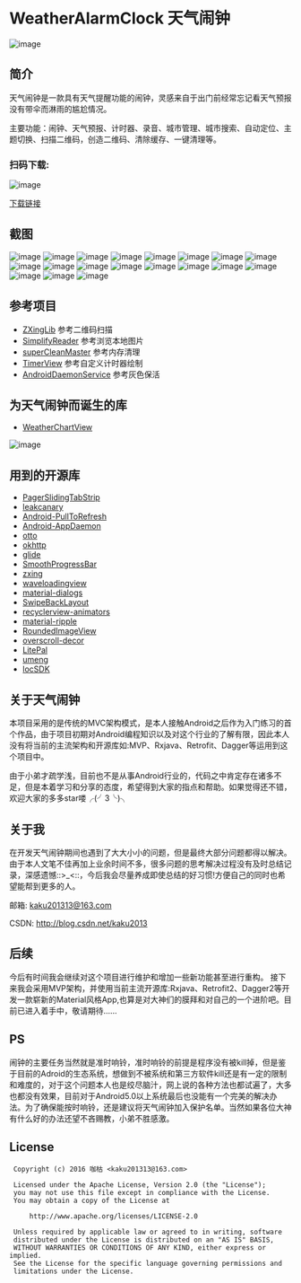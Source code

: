 # WeatherAlarmClock 天气闹钟

![image](https://github.com/kaku2015/WeatherAlarmClock/blob/master/screenshots/logo.png)

简介
-----------------
天气闹钟是一款具有天气提醒功能的闹钟，灵感来自于出门前经常忘记看天气预报没有带伞而淋雨的尴尬情况。

主要功能：闹钟、天气预报、计时器、录音、城市管理、城市搜索、自动定位、主题切换、扫描二维码，创造二维码、清除缓存、一键清理等。

### 扫码下载:

![image](https://github.com/kaku2015/WeatherAlarmClock/blob/master/screenshots/qrcode.png)

[下载链接](http://zhushou.360.cn/detail/index/soft_id/3242718)

截图
--------------
![image](https://github.com/kaku2015/WeatherAlarmClock/blob/master/screenshots/1.jpeg)
![image](https://github.com/kaku2015/WeatherAlarmClock/blob/master/screenshots/2.jpeg)
![image](https://github.com/kaku2015/WeatherAlarmClock/blob/master/screenshots/3.jpeg)
![image](https://github.com/kaku2015/WeatherAlarmClock/blob/master/screenshots/4.jpeg)
![image](https://github.com/kaku2015/WeatherAlarmClock/blob/master/screenshots/5.jpeg)
![image](https://github.com/kaku2015/WeatherAlarmClock/blob/master/screenshots/6.jpeg)
![image](https://github.com/kaku2015/WeatherAlarmClock/blob/master/screenshots/7.jpeg)
![image](https://github.com/kaku2015/WeatherAlarmClock/blob/master/screenshots/8.jpeg)
![image](https://github.com/kaku2015/WeatherAlarmClock/blob/master/screenshots/9.jpeg)
![image](https://github.com/kaku2015/WeatherAlarmClock/blob/master/screenshots/10.jpeg)
![image](https://github.com/kaku2015/WeatherAlarmClock/blob/master/screenshots/11.jpeg)
![image](https://github.com/kaku2015/WeatherAlarmClock/blob/master/screenshots/12.jpeg)
![image](https://github.com/kaku2015/WeatherAlarmClock/blob/master/screenshots/13.jpeg)
![image](https://github.com/kaku2015/WeatherAlarmClock/blob/master/screenshots/14.jpeg)
![image](https://github.com/kaku2015/WeatherAlarmClock/blob/master/screenshots/15.jpeg)
![image](https://github.com/kaku2015/WeatherAlarmClock/blob/master/screenshots/16.jpeg)
![image](https://github.com/kaku2015/WeatherAlarmClock/blob/master/screenshots/17.jpeg)
![image](https://github.com/kaku2015/WeatherAlarmClock/blob/master/screenshots/18.jpeg)
![image](https://github.com/kaku2015/WeatherAlarmClock/blob/master/screenshots/19.jpeg)

参考项目
--------------

* [ZXingLib](https://github.com/xuyisheng/ZXingLib) 参考二维码扫描
* [SimplifyReader](https://github.com/SkillCollege/SimplifyReader)   参考浏览本地图片
* [superCleanMaster](https://github.com/joyoyao/superCleanMaster)  参考内存清理
* [TimerView](https://github.com/pheynix/TimerView)  参考自定义计时器绘制
* [AndroidDaemonService](https://github.com/D-clock/AndroidDaemonService)  参考灰色保活

为天气闹钟而诞生的库
---------------
* [WeatherChartView](https://github.com/kaku2015/WeatherChartView) 

![image](https://github.com/kaku2015/WeatherAlarmClock/blob/master/screenshots/wcv.png)

用到的开源库
-------------
* [PagerSlidingTabStrip](https://github.com/astuetz/PagerSlidingTabStrip) 
* [leakcanary](https://github.com/square/leakcanary) 
* [Android-PullToRefresh](https://github.com/chrisbanes/Android-PullToRefresh) 
* [Android-AppDaemon](https://github.com/Coolerfall/Android-AppDaemon) 
* [otto](https://github.com/square/otto) 
* [okhttp](https://github.com/square/okhttp) 
* [glide](https://github.com/bumptech/glide) 
* [SmoothProgressBar](https://github.com/castorflex/SmoothProgressBar) 
* [zxing](https://github.com/zxing/zxing) 
* [waveloadingview](https://github.com/tangqi92/WaveLoadingView) 
* [material-dialogs](https://github.com/afollestad/material-dialogs) 
* [SwipeBackLayout](https://github.com/ikew0ng/SwipeBackLayout) 
* [recyclerview-animators](https://github.com/wasabeef/recyclerview-animators) 
* [material-ripple](https://github.com/balysv/material-ripple) 
* [RoundedImageView](https://github.com/vinc3m1/RoundedImageView) 
* [overscroll-decor](https://github.com/EverythingMe/overscroll-decor) 
* [LitePal](https://github.com/LitePalFramework/LitePal)
* [umeng](http://www.umeng.com/)
* [locSDK](http://lbsyun.baidu.com/)


关于天气闹钟
---------------
本项目采用的是传统的MVC架构模式，是本人接触Android之后作为入门练习的首个作品，由于项目初期对Android编程知识以及对这个行业的了解有限，因此本人没有将当前的主流架构和开源库如:MVP、Rxjava、Retrofit、Dagger等运用到这个项目中。

由于小弟才疏学浅，目前也不是从事Android行业的，代码之中肯定存在诸多不足，但是本着学习和分享的态度，希望得到大家的指点和帮助。如果觉得还不错，欢迎大家的多多star喽╭(╯3╰)╮

关于我
---------------
在开发天气闹钟期间也遇到了大大小小的问题，但是最终大部分问题都得以解决。由于本人文笔不佳再加上业余时间不多，很多问题的思考解决过程没有及时总结记录，深感遗憾::>_<::，今后我会尽量养成即使总结的好习惯!方便自己的同时也希望能帮到更多的人。

邮箱: kaku201313@163.com

CSDN: http://blog.csdn.net/kaku2013


后续
---------------
今后有时间我会继续对这个项目进行维护和增加一些新功能甚至进行重构。
接下来我会采用MVP架构，并使用当前主流开源库:Rxjava、Retrofit2、Dagger2等开发一款崭新的Material风格App,也算是对大神们的膜拜和对自己的一个进阶吧。目前已进入着手中，敬请期待……

PS
---------------
闹钟的主要任务当然就是准时响铃，准时响铃的前提是程序没有被kill掉，但是鉴于目前的Adroid的生态系统，想做到不被系统和第三方软件kill还是有一定的限制和难度的，对于这个问题本人也是绞尽脑汁，网上说的各种方法也都试遍了，大多也都没有效果，目前对于Android5.0以上系统最后也没能有一个完美的解决办法。为了确保能按时响铃，还是建议将天气闹钟加入保护名单。当然如果各位大神有什么好的办法还望不吝赐教，小弟不胜感激。

License
---------------
  ```
   Copyright (c) 2016 咖枯 <kaku201313@163.com>

   Licensed under the Apache License, Version 2.0 (the "License");
   you may not use this file except in compliance with the License.
   You may obtain a copy of the License at

       http://www.apache.org/licenses/LICENSE-2.0

   Unless required by applicable law or agreed to in writing, software
   distributed under the License is distributed on an "AS IS" BASIS,
   WITHOUT WARRANTIES OR CONDITIONS OF ANY KIND, either express or implied.
   See the License for the specific language governing permissions and
   limitations under the License.
```






